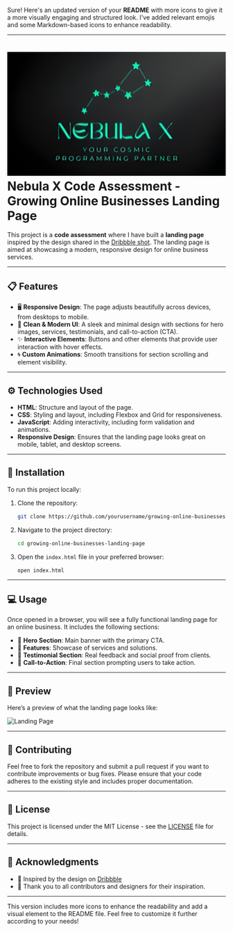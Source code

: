 Sure! Here's an updated version of your **README** with more icons to give it a more visually engaging and structured look. I've added relevant emojis and some Markdown-based icons to enhance readability.

---

# ![Logo](./public/logo.jpg) Nebula X Code Assessment - Growing Online Businesses Landing Page

This project is a **code assessment** where I have built a **landing page** inspired by the design shared in the [Dribbble shot](https://dribbble.com/shots/9776995-Growing-Online-Businesses-Landing-Page/attachments/1807767?mode=media). The landing page is aimed at showcasing a modern, responsive design for online business services.

---

## 📋 Features

- 🖥️ **Responsive Design**: The page adjusts beautifully across devices, from desktops to mobile.
- 🎨 **Clean & Modern UI**: A sleek and minimal design with sections for hero images, services, testimonials, and call-to-action (CTA).
- ✨ **Interactive Elements**: Buttons and other elements that provide user interaction with hover effects.
- 🌀 **Custom Animations**: Smooth transitions for section scrolling and element visibility.

---

## ⚙️ Technologies Used

- **HTML**: Structure and layout of the page.
- **CSS**: Styling and layout, including Flexbox and Grid for responsiveness.
- **JavaScript**: Adding interactivity, including form validation and animations.
- **Responsive Design**: Ensures that the landing page looks great on mobile, tablet, and desktop screens.

---

## 🚀 Installation

To run this project locally:

1. Clone the repository:
   ```bash
   git clone https://github.com/yourusername/growing-online-businesses-landing-page.git
   ```

2. Navigate to the project directory:
   ```bash
   cd growing-online-businesses-landing-page
   ```

3. Open the `index.html` file in your preferred browser:
   ```bash
   open index.html
   ```

---

## 💻 Usage

Once opened in a browser, you will see a fully functional landing page for an online business. It includes the following sections:

- 🌟 **Hero Section**: Main banner with the primary CTA.
- 💼 **Features**: Showcase of services and solutions.
- 💬 **Testimonial Section**: Real feedback and social proof from clients.
- 🚀 **Call-to-Action**: Final section prompting users to take action.

---

## 📸 Preview

Here’s a preview of what the landing page looks like:

![Landing Page](https://cdn.dribbble.com/users/700165/screenshots/9776995/media/61951dde98de59bd8ef5e3c4d4fc7ce5.png)

---

## 🤝 Contributing

Feel free to fork the repository and submit a pull request if you want to contribute improvements or bug fixes. Please ensure that your code adheres to the existing style and includes proper documentation.

---

## 📜 License

This project is licensed under the MIT License - see the [LICENSE](LICENSE) file for details.

---

## 👏 Acknowledgments

- 🌟 Inspired by the design on [Dribbble](https://dribbble.com/shots/9776995-Growing-Online-Businesses-Landing-Page/attachments/1807767?mode=media)
- 🙏 Thank you to all contributors and designers for their inspiration.

---

This version includes more icons to enhance the readability and add a visual element to the README file. Feel free to customize it further according to your needs!
